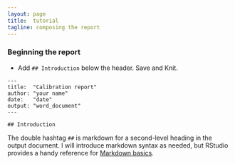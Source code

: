 ```yaml
---
layout: page
title:  tutorial
tagline: composing the report
---
```


### Beginning the report 


- Add `## Introduction` below the header. Save and Knit. 

```
---
title:  "Calibration report"
author: "your name"
date:   "date"
output: "word_document"
---

## Introduction

```

The double hashtag `##` is markdown for a second-level heading in the output document. I will introduce markdown syntax as needed, but RStudio provides a handy reference for [Markdown basics](http://rmarkdown.rstudio.com/authoring_basics.html).  

